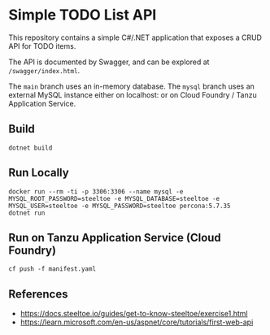 #   Simple TODO List API

This repository contains a simple C#/.NET application that exposes a CRUD API for TODO items.

The API is documented by Swagger, and can be explored at `/swagger/index.html`.

The `main` branch uses an in-memory database.
The `mysql` branch uses an external MySQL instance either on localhost:<defaultport> or on Cloud Foundry / Tanzu Application Service.

##  Build

    dotnet build

##  Run Locally

    docker run --rm -ti -p 3306:3306 --name mysql -e MYSQL_ROOT_PASSWORD=steeltoe -e MYSQL_DATABASE=steeltoe -e MYSQL_USER=steeltoe -e MYSQL_PASSWORD=steeltoe percona:5.7.35
    dotnet run

##  Run on Tanzu Application Service (Cloud Foundry)

    cf push -f manifest.yaml

##  References
-   https://docs.steeltoe.io/guides/get-to-know-steeltoe/exercise1.html
-   https://learn.microsoft.com/en-us/aspnet/core/tutorials/first-web-api